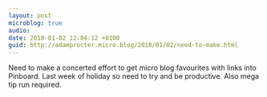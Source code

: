 ```yaml
---
layout: post
microblog: true
audio: 
date: 2018-01-02 12:04:12 +0100
guid: http://adamprocter.micro.blog/2018/01/02/need-to-make.html
---
```

Need to make a concerted effort to get micro blog favourites with links into Pinboard. Last week of holiday so need to try and be productive. Also mega tip run required. 

